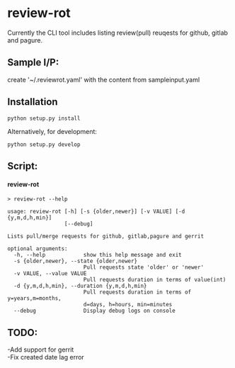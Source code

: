# review-rot
Currently the CLI tool includes listing review(pull) reuqests for github, gitlab and pagure.

## Sample I/P:
create '~/.reviewrot.yaml' with the content from sampleinput.yaml

## Installation
```shell
python setup.py install
```

Alternatively, for development:
```shell
python setup.py develop
```

## Script:

#### review-rot
```shell
> review-rot --help

usage: review-rot [-h] [-s {older,newer}] [-v VALUE] [-d {y,m,d,h,min}]
                  [--debug]

Lists pull/merge requests for github, gitlab,pagure and gerrit

optional arguments:
  -h, --help            show this help message and exit
  -s {older,newer}, --state {older,newer}
                        Pull requests state 'older' or 'newer'
  -v VALUE, --value VALUE
                        Pull requests duration in terms of value(int)
  -d {y,m,d,h,min}, --duration {y,m,d,h,min}
                        Pull requests duration in terms of y=years,m=months,
                        d=days, h=hours, min=minutes
  --debug               Display debug logs on console
```

## TODO:
-Add support for gerrit  
-Fix created date lag error  
